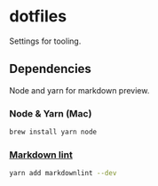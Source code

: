# dotfiles

Settings for tooling.

## Dependencies

Node and yarn for markdown preview.

### Node & Yarn (Mac)

```sh
brew install yarn node
```

### [Markdown lint](https://github.com/DavidAnson/markdownlint)

```sh
yarn add markdownlint --dev
```
